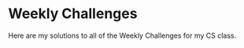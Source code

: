 Weekly Challenges
=======================
Here are my solutions to all of the Weekly Challenges for my CS class.